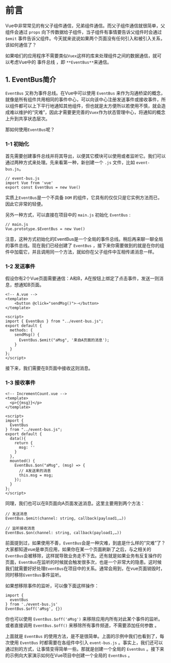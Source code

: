 # 前言

Vue中非常常见的有父子组件通信，兄弟组件通信。而父子组件通信就很简单，父组件会通过 `props` 向下传数据给子组件，当子组件有事情要告诉父组件时会通过 `$emit` 事件告诉父组件。今天就来说说如果两个页面没有任何引入和被引入关系，该如何通信了？

如果咱们的应用程序不需要类似`Vuex`这样的库来处理组件之间的数据通信，就可以考虑Vue中的 事件总线 ，即 `**EventBus**`来通信。

## 1. EventBus简介

`EventBus` 又称为事件总线。在Vue中可以使用 `EventBus` 来作为沟通桥梁的概念，就像是所有组件共用相同的事件中心，可以向该中心注册发送事件或接收事件，所以组件都可以上下平行地通知其他组件，但也就是太方便所以若使用不慎，就会造成难以维护的“灾难”，因此才需要更完善的`Vuex`作为状态管理中心，将通知的概念上升到共享状态层次。

那如何使用`EventBus`呢？

### 1-1 初始化

首先需要创建事件总线并将其导出，以便其它模块可以使用或者监听它。我们可以通过两种方式来处理。先来看第一种，新创建一个 `.js` 文件，比如 `event-bus.js`。
```
// event-bus.js
import Vue from 'vue'
export const EventBus = new Vue()
```
实质上`EventBus`是一个不具备 `DOM` 的组件，它具有的仅仅只是它实例方法而已，因此它非常的轻便。

另外一种方式，可以直接在项目中的 `main.js` 初始化 `EventBus` :
```
// main.js
Vue.prototype.$EventBus = new Vue()
```
注意，这种方式初始化的EventBus是一个全局的事件总线。稍后再来聊一聊全局的事件总线。现在我们已经创建了 `EventBus` ，接下来你需要做到的就是在你的组件中加载它，并且调用同一个方法，就如你在父子组件中互相传递消息一样。

### 1-2 发送事件

假设你有2个Vue页面需要通信：A和B，A在按钮上绑定了点击事件，发送一则消息，想通知B页面。
```
<!-- A.vue -->
<template>
    <button @click="sendMsg()">-</button>
</template>

<script> 
import { EventBus } from "../event-bus.js";
export default {
  methods: {
    sendMsg() {
      EventBus.$emit("aMsg", '来自A页面的消息');
    }
  }
}; 
</script>
```
接下来，我们需要在B页面中接收这则消息。

### 1-3 接收事件
```
<!-- IncrementCount.vue -->
<template>
  <p>{{msg}}</p>
</template>

<script> 
import { 
  EventBus 
} from "../event-bus.js";
export default {
  data(){
    return {
      msg: ''
    }
  },
  mounted() {
    EventBus.$on("aMsg", (msg) => {
      // A发送来的消息
      this.msg = msg;
    });
  }
};
</script>
```
同理，我们也可以在B页面向A页面发送消息。这里主要用到两个方法：
```
// 发送消息
EventBus.$emit(channel: string, callback(payload1,…))

// 监听接收消息
EventBus.$on(channel: string, callback(payload1,…))
```
前面提到过，如果使用不善，`EventBus`会是一种灾难，到底是什么样的“灾难”了？大家都知道vue是单页应用，如果你在某一个页面刷新了之后，与之相关的`EventBus`会被移除，这样就导致业务走不下去。还有就是如果业务有反复操作的页面，`EventBus`在监听的时候就会触发很多次，也是一个非常大的隐患。这时候我们就需要好好处理`EventBus`在项目中的关系。通常会用到，在vue页面销毁时，同时移除`EventBus`事件监听。

如果想移除事件的监听，可以像下面这样操作：
```
import { 
  eventBus 
} from './event-bus.js'
EventBus.$off('aMsg', {})
```
你也可以使用 `EventBus.$off('aMsg')` 来移除应用内所有对此某个事件的监听。或者直接调用 `EventBus.$off()` 来移除所有事件频道，不需要添加任何参数 。

上面就是 `EventBus` 的使用方法，是不是很简单。上面的示例中我们也看到了，每次使用 `EventBus` 时都需要在各组件中引入 `event-bus.js` 。事实上，我们还可以通过别的方式，让事情变得简单一些。那就是创建一个全局的 `EventBus` 。接下来的示例向大家演示如何在Vue项目中创建一个全局的 `EventBus` 。













